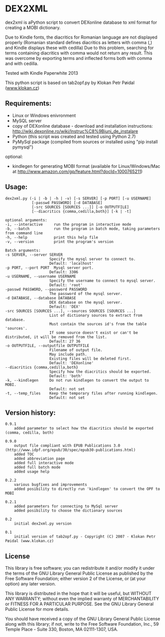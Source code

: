 DEX2XML
=======

dex2xml is aPython script to convert DEXonline database to xml format for creating a MOBI dictionary.

Due to Kindle fonts, the diacritics for Romanian language are not displayed properly
(Romanian standard defines diacritics as letters with comma (,) and Kindle displays these with cedilla)
Due to this problem, searching for terms containing diacritics with comma would not return any result.
This was overcome by exporting terms and inflected forms both with comma and with cedilla.

Tested with Kindle Paperwhite 2013

This python script is based on tab2opf.py by Klokan Petr Pøidal (www.klokan.cz)

Requirements:
-------------
* Linux or Windows enivronment
* MySQL server
* copy of DEXonline database - download and installation instructions: http://wiki.dexonline.ro/wiki/Instruc%C8%9Biuni_de_instalare
* Python (this script was created and tested using Python 2.7)
* PyMySql package (compiled from sources or installed using "pip install pymysql")

optional:
* kindlegen for generating MOBI format (available for Linux/Windows/Mac at http://www.amazon.com/gp/feature.html?docId=1000765211)

Usage:
------

    dex2xml.py (-i | -b | -h | -v) [-s SERVER] [-p PORT] [-u USERNAME]
                [-passwd PASSWORD] [-d DATABASE]
                [-src SOURCES [SOURCES ...]] [-o OUTPUTFILE]
                [--diacritics {comma,cedilla,both}] [-k | -t]

    optional arguments:
    -i, --interactive     run the program in interactive mode
    -b, --batch           run the program in batch mode, taking parameters from command line
    -h, --help            print this help file
    -v, --version         print the program's version

    Batch arguments:
    -s SERVER, --server SERVER
                        Specify the mysql server to connect to.
                        Default: 'localhost'
    -p PORT, --port PORT  Mysql server port.
                        Default: 3306
    -u USERNAME, --username USERNAME
                        Specify the username to connect to mysql server.
                        Default: 'root'
    -passwd PASSWORD, --password PASSWORD
                        The password of the mysql server.
    -d DATABASE, --database DATABASE
                        DEX database on the mysql server.
                        Default: 'DEX'
    -src SOURCES [SOURCES ...], --sources SOURCES [SOURCES ...]
                        List of dictionary sources to extract from database.
                        Must contain the sources id's from the table 'sources'.
                        If some source doesn't exist or can't be distributed, it will be removed from the list.
                        Default: 27 36
    -o OUTPUTFILE, --outputfile OUTPUTFILE
                        Filename of output file.
                        May include path.
                        Existing files will be deleted first.
                        Default: 'DEXonline'
    --diacritics {comma,cedilla,both}
                        Specify how the diacritics should be exported.
                        Default: 'both'
    -k, --kindlegen     Do not run kindlegen to convert the output to MOBI.
                        Default: not set
    -t, --temp_files    Keep the temporary files after running kindlegen.
                        Default: not set

Version history:
----------------
    0.9.1
        added parameter to select how the diacritics should be exported (comma, cedilla, both)

    0.9.0
        output file compliant with EPUB Publications 3.0 (http://www.idpf.org/epub/30/spec/epub30-publications.html)
        added TOC
        added abbreviation page
        added full interactive mode
        added full batch mode
        added usage help

    0.2.2
        various bugfixes and improvements
        added posibility to directly run 'kindlegen' to convert the OPF to MOBI

    0.2.1
        added parameters for connecting to MySql server
        added posibility to choose the dictionary sources

    0.2
        initial dex2xml.py version

    0.1
        initial version of tab2opf.py - Copyright (C) 2007 - Klokan Petr Pøidal (www.klokan.cz)

License
-------
This library is free software; you can redistribute it and/or
modify it under the terms of the GNU Library General Public
License as published by the Free Software Foundation; either
version 2 of the License, or (at your option) any later version.

This library is distributed in the hope that it will be useful,
but WITHOUT ANY WARRANTY; without even the implied warranty of
MERCHANTABILITY or FITNESS FOR A PARTICULAR PURPOSE.  See the GNU
Library General Public License for more details.

You should have received a copy of the GNU Library General Public
License along with this library; if not, write to the
Free Software Foundation, Inc., 59 Temple Place - Suite 330,
Boston, MA 02111-1307, USA.



